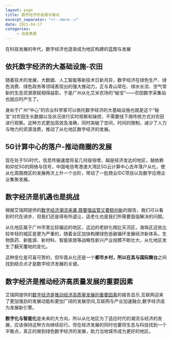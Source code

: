 ```yaml
---
layout: page
title: 数字经济的发展与推动
excerpt_separator: "<!--more-->"
date: 2021-04-17
categories:
     - 自我策展
---
```


在科技发展的年代，数字经济也逐渐成为地区构建的蓝图与发展

<!--more-->

## 依托数字经济的大基础设施-农田

随着技术的发展，大数据、人工智能等新技术日新月异，数字经济在绿色生产、绿色消费、绿色政务等领域表现出的强大推动力，正与青山常在、绿水长流、空气常新的生态资源禀赋相得益彰。于是广州从化艾米农场的“秘宝”——农田数字采集站也就应时产生了。

身处于广州“中心”的农业科学家可以依托数字经济的大基础设施也就是这个“秘宝”对农田生长数据以及状况进行实时观察和操控，不需要线下用传统方式对农田进行观察。这种方式更加高效及准确，同时突破了空间，时间的限制，减少了人力与物力的资源浪费，推动了从化地区数字经济的发展。

## 5G计算中心的落户-推动商圈的发展

现在处于5G时代，信息传输速度将呈几何级倍增，越是经济发达的地区，越依赖和仰仗5G的网络与信号，中国电信粤港澳大湾区5G云计算中心去年落户从化，使从化周围商区的发展再次上升一个台阶，带动了一批商业IDC项目以及数字应用企业集聚发展。

## 数字经济是机遇也是挑战

根据艾瑞网提供的[数字经济潮流来袭 既要强监管又要稳创新](https://news.iresearch.cn/yx/2021/02/362154.shtml)的报告，我们可以看到时代在进步，但我们还是得有所退让，适老化也是我们所需要面临解决的问题。

从化地区属于广州市里比较偏远的地区，这边的老龄化相比天河区，海珠区这些比较年轻的城区是更为严重的，随着全区加快构建绿色低碳循环发展经济新体系，生物医药、新能源、新材料、智能家居等战略性新兴产业规模不断壮大，从化地区发生了翻天覆地的变化。

这种变化是可喜可贺的，但毕竟从化还是一个**都市乡村，所以在其与国际舞台**之间找到结合点才是数字经济发展的关键。

## 数字经济是推动经济高质量发展的重要因素

艾瑞网提供的[数字经济是推动经济高质量发展的重要因素](http://news.iresearch.cn/yx/2020/09/337922.shtml)的报告显示,互联网迎来了更加强劲的发展动能和更加广阔的发展空间,互联网与产业加速融合,数字经济成为发展新引擎。

**数字化与智能化**是未来的大方向，所以从化地区为了适应时代的潮流与经济的发展，应该保持这种方向继续前行。但在经济发展的同时也要将生态与科技找到一个平衡点，真正的做到绿色数字经济的发展，助力当地城市成为更好的地区。
